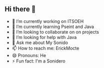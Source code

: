 ## Hi there 👋

- 🔭 I’m currently working on ITSOEH
- 🌱 I’m currently learning Pseint and Java
- 👯 I’m looking to collaborate on on projects
- 🤔 I’m looking for help with Java
- 💬 Ask me about My Sonido
- 📫 How to reach me: ErickMocte
- 😄 Pronouns: He
- ⚡ Fun fact: I'm a Sonidero
